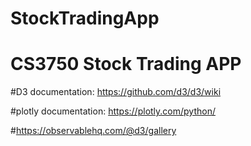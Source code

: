 # StockTradingApp
<h1>CS3750 Stock Trading APP</h1>


#D3 documentation: https://github.com/d3/d3/wiki 


#plotly documentation: https://plotly.com/python/
  
 
#https://observablehq.com/@d3/gallery
